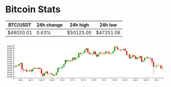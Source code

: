 # Bitcoin Stats

BTC/USDT|24h change|24h high|24h low|
|---|---|---|---|
|$48020.01|0.63%|$50125.00|$47251.06|

<img src="./chart.svg">
